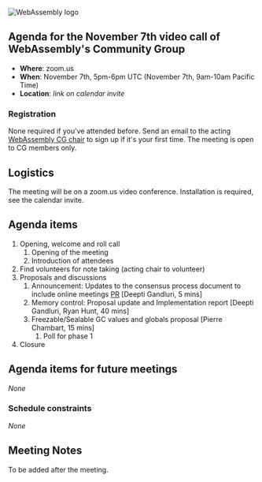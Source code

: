 ![WebAssembly logo](/images/WebAssembly.png)

## Agenda for the November 7th video call of WebAssembly's Community Group

- **Where**: zoom.us
- **When**: November 7th, 5pm-6pm UTC (November 7th, 9am-10am Pacific Time)
- **Location**: *link on calendar invite*

### Registration

None required if you've attended before. Send an email to the acting [WebAssembly CG chair](mailto:webassembly-cg-chair@chromium.org)
to sign up if it's your first time. The meeting is open to CG members only.

## Logistics

The meeting will be on a zoom.us video conference.
Installation is required, see the calendar invite.

## Agenda items

1. Opening, welcome and roll call
    1. Opening of the meeting
    1. Introduction of attendees
1. Find volunteers for note taking (acting chair to volunteer)
1. Proposals and discussions
    1. Announcement: Updates to the consensus process document to include online meetings [PR](https://github.com/WebAssembly/meetings/pull/1418) [Deepti Gandluri, 5 mins]
    1. Memory control: Proposal update and Implementation report [Deepti Gandluri, Ryan Hunt, 40 mins]
    1. Freezable/Sealable GC values and globals proposal [Pierre Chambart, 15 mins]
        1. Poll for phase 1 
1. Closure

## Agenda items for future meetings

*None*

### Schedule constraints

*None*

## Meeting Notes

To be added after the meeting.
